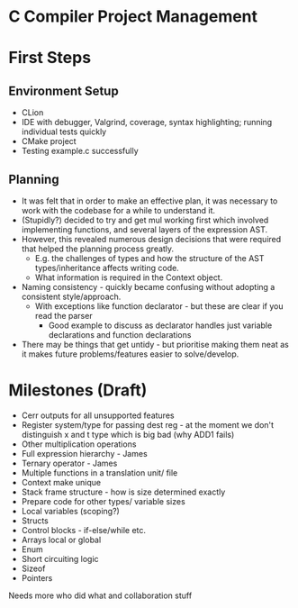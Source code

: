 # C Compiler Project Management

[//]: # (TODO rearrange this garbage and rename my headers)

# First Steps

## Environment Setup
- CLion
- IDE with debugger, Valgrind, coverage, syntax highlighting; running individual tests quickly
- CMake project
- Testing example.c successfully

## Planning
- It was felt that in order to make an effective plan, it was necessary to work with the codebase for a while to understand it.
- (Stupidly?) decided to try and get mul working first which involved implementing functions, and several layers of the expression AST.
- However, this revealed numerous design decisions that were required that helped the planning process greatly.
  - E.g. the challenges of types and how the structure of the AST types/inheritance affects writing code.
  - What information is required in the Context object.
- Naming consistency - quickly became confusing without adopting a consistent style/approach.
  - With exceptions like function declarator - but these are clear if you read the parser
    - Good example to discuss as declarator handles just variable declarations and function declarations
- There may be things that get untidy - but prioritise making them neat as it makes future problems/features easier to solve/develop.

# Milestones (Draft)

* Cerr outputs for all unsupported features
* Register system/type for passing dest reg - at the moment we don't distinguish x and t type which is big bad (why ADD1 fails)
* Other multiplication operations
* Full expression hierarchy - James
* Ternary operator - James
* Multiple functions in a translation unit/ file
* Context make unique
* Stack frame structure - how is size determined exactly
* Prepare code for other types/ variable sizes
* Local variables (scoping?)
* Structs
* Control blocks - if-else/while etc.
* Arrays local or global
* Enum
* Short circuiting logic
* Sizeof
* Pointers


Needs more who did what and collaboration stuff
